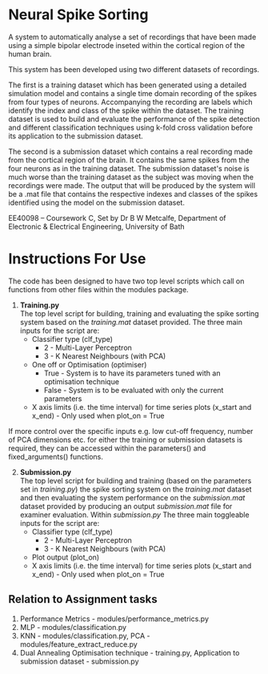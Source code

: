 # Neural Spike Sorting
A system to automatically analyse a set of recordings that have been made using a simple bipolar electrode inseted within the cortical region of the human brain.

This system has been developed using two different datasets of recordings. 

The first is a training dataset which has been generated using a detailed simulation model and contains a single time domain recording of the spikes from four types of neurons. Accompanying the recording are labels which identify the index and class of the spike within the dataset. The training dataset is used to build and evaluate the performance of the spike detection and different classification techniques using k-fold cross validation before its application to the submission dataset.

The second is a submission dataset which contains a real recording made from the cortical region of the brain. It contains the same spikes from the four neurons as in the training dataset. The submission dataset's noise is much worse than the training dataset as the subject was moving when the recordings were made. The output that will be produced by the system will be a .mat file that contains the respective indexes and classes of the spikes identified using the model on the submission dataset.

EE40098 – Coursework C,
Set by Dr B W Metcalfe,
Department of Electronic & Electrical Engineering,
University of Bath

# Instructions For Use
The code has been designed to have two top level scripts which call on functions from other files within the modules package.

1. **Training.py**\
The top level script for building, training and evaluating the spike sorting system based on the *training.mat* dataset provided.
The three main inputs for the script are:
      * Classifier type (clf_type)
          * 2 - Multi-Layer Perceptron
          * 3 - K Nearest Neighbours (with PCA) 
      * One off or Optimisation (optimiser)
          * True - System is to have its parameters tuned with an optimisation technique
          * False - System is to be evaluated with only the current parameters
      * X axis limits (i.e. the time interval) for time series plots (x_start and x_end) - Only used when plot_on = True

If more control over the specific inputs e.g. low cut-off frequency, number of PCA dimensions etc. for either the training or submission datasets is required, they can be accessed within the parameters() and fixed_arguments() functions.

2. **Submission.py**\
The top level script for building and training (based on the parameters set in *training.py*) the spike sorting system on the *training.mat* dataset and then evaluating the system performance on the *submission.mat* dataset provided by producing an output *submission.mat* file for examiner evaluation. Within *submission.py* The three main toggleable inputs for the script are:
      * Classifier type (clf_type)
          * 2 - Multi-Layer Perceptron
          * 3 - K Nearest Neighbours (with PCA) 
      * Plot output (plot_on)
      * X axis limits (i.e. the time interval) for time series plots (x_start and x_end) - Only used when plot_on = True

## Relation to Assignment tasks
1. Performance Metrics - modules/performance_metrics.py
2. MLP - modules/classification.py
3. KNN - modules/classification.py, PCA - modules/feature_extract_reduce.py
4. Dual Annealing Optimisation technique - training.py, Application to submission dataset - submission.py
